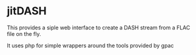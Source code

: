 # jitDASH

This provides a siple web interface to create a DASH stream from a FLAC file on the fly.

It uses php for simple wrappers around the tools provided by gpac
